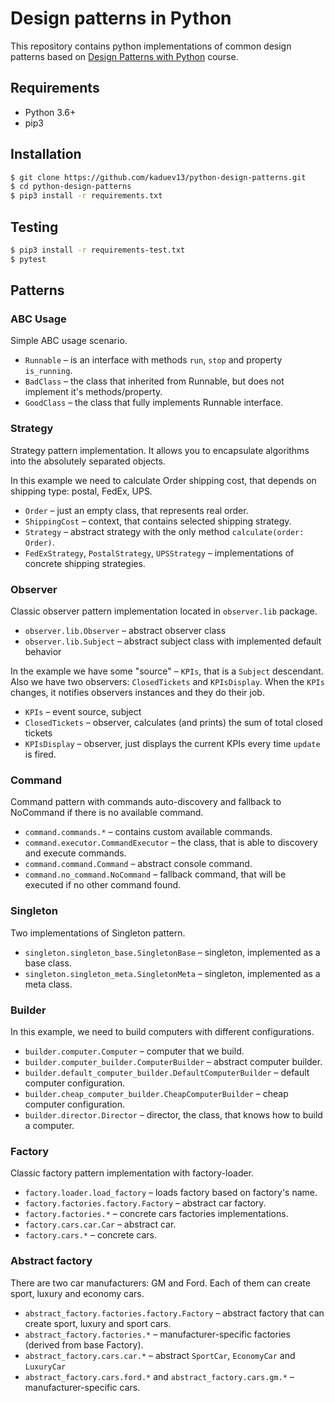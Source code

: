 # Design patterns in Python

This repository contains python implementations of common design patterns based on
[Design Patterns with Python](https://app.pluralsight.com/library/courses/python-design-patterns) course.

## Requirements

* Python 3.6+
* pip3

## Installation

```bash
$ git clone https://github.com/kaduev13/python-design-patterns.git
$ cd python-design-patterns
$ pip3 install -r requirements.txt
```

## Testing

```bash
$ pip3 install -r requirements-test.txt
$ pytest
```

## Patterns

### ABC Usage

Simple ABC usage scenario.
* `Runnable` – is an interface with methods `run`, `stop` and property `is_running`.
* `BadClass` – the class that inherited from Runnable, but does not implement it's methods/property.
* `GoodClass` – the class that fully implements Runnable interface.

### Strategy

Strategy pattern implementation. It allows you to encapsulate algorithms into the absolutely separated objects.

In this example we need to calculate Order shipping cost, that depends on shipping type: postal, FedEx, UPS.
* `Order` – just an empty class, that represents real order.
* `ShippingCost` – context, that contains selected shipping strategy.
* `Strategy` – abstract strategy with the only method `calculate(order: Order)`.
* `FedExStrategy`, `PostalStrategy`, `UPSStrategy` – implementations of concrete shipping strategies.

### Observer

Classic observer pattern implementation located in `observer.lib` package.
* `observer.lib.Observer` – abstract observer class
* `observer.lib.Subject` – abstract subject class with implemented default behavior 

In the example we have some "source" – `KPIs`, that is a `Subject` descendant. Also
we have two observers: `ClosedTickets` and `KPIsDisplay`. When the `KPIs` changes, it
notifies observers instances and they do their job.
* `KPIs` – event source, subject
* `ClosedTickets` – observer, calculates (and prints) the sum of total closed tickets
* `KPIsDisplay` – observer, just displays the current KPIs every time `update` is fired.

### Command

Command pattern with commands auto-discovery and fallback to NoCommand if there is no available command.

* `command.commands.*` – contains custom available commands.
* `command.executor.CommandExecutor` – the class, that is able to discovery and execute commands.
* `command.command.Command` – abstract console command.
* `command.no_command.NoCommand` – fallback command, that will be executed if no other command found.

### Singleton

Two implementations of Singleton pattern.

* `singleton.singleton_base.SingletonBase` – singleton, implemented as a base class.
* `singleton.singleton_meta.SingletonMeta` – singleton, implemented as a meta class.

### Builder

In this example, we need to build computers with different configurations.

* `builder.computer.Computer` – computer that we build.
* `builder.computer_builder.ComputerBuilder` – abstract computer builder.
* `builder.default_computer_builder.DefaultComputerBuilder` – default computer configuration.
* `builder.cheap_computer_builder.CheapComputerBuilder` – cheap computer configuration.
* `builder.director.Director` – director, the class, that knows how to build a computer.

### Factory

Classic factory pattern implementation with factory-loader.

* `factory.loader.load_factory` – loads factory based on factory's name.
* `factory.factories.factory.Factory` – abstract car factory.
* `factory.factories.*` – concrete cars factories implementations.
* `factory.cars.car.Car` – abstract car.
* `factory.cars.*` – concrete cars.

### Abstract factory

There are two car manufacturers: GM and Ford. Each of them can create sport, luxury and economy cars.

 * `abstract_factory.factories.factory.Factory` – abstract factory that can create sport, luxury and sport cars.
 * `abstract_factory.factories.*` – manufacturer-specific factories (derived from base Factory).
 * `abstract_factory.cars.car.*` – abstract `SportCar`, `EconomyCar` and `LuxuryCar`
 * `abstract_factory.cars.ford.*` and `abstract_factory.cars.gm.*` – manufacturer-specific cars.
